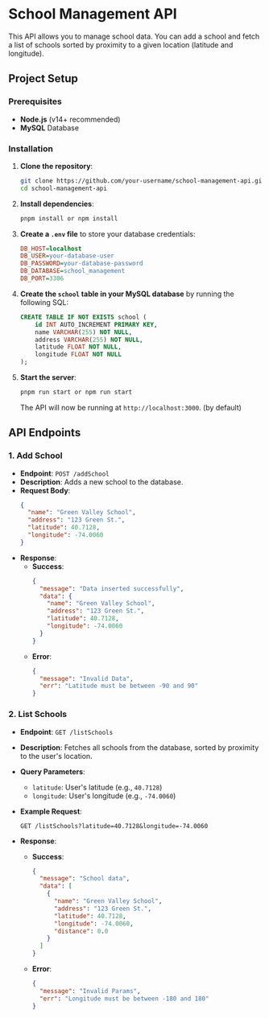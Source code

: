 # School Management API

This API allows you to manage school data. You can add a school and fetch a list of schools sorted by proximity to a given location (latitude and longitude).

## Project Setup

### Prerequisites

- **Node.js** (v14+ recommended)
- **MySQL** Database

### Installation

1. **Clone the repository**:
   ```bash
   git clone https://github.com/your-username/school-management-api.git
   cd school-management-api
   ```

2. **Install dependencies**:
   ```bash
   pnpm install or npm install
   ```

3. **Create a `.env` file** to store your database credentials:
   ```ini
   DB_HOST=localhost
   DB_USER=your-database-user
   DB_PASSWORD=your-database-password
   DB_DATABASE=school_management
   DB_PORT=3306
   ```

4. **Create the `school` table in your MySQL database** by running the following SQL:

   ```sql
   CREATE TABLE IF NOT EXISTS school (
       id INT AUTO_INCREMENT PRIMARY KEY,
       name VARCHAR(255) NOT NULL,
       address VARCHAR(255) NOT NULL,
       latitude FLOAT NOT NULL,
       longitude FLOAT NOT NULL
   );
   ```

5. **Start the server**:
   ```bash
   pnpm run start or npm run start
   ```

   The API will now be running at `http://localhost:3000`. (by default)

## API Endpoints

### 1. **Add School**

- **Endpoint**: `POST /addSchool`
- **Description**: Adds a new school to the database.
- **Request Body**:
  ```json
  {
    "name": "Green Valley School",
    "address": "123 Green St.",
    "latitude": 40.7128,
    "longitude": -74.0060
  }
  ```
- **Response**:
  - **Success**:
    ```json
    {
      "message": "Data inserted successfully",
      "data": {
        "name": "Green Valley School",
        "address": "123 Green St.",
        "latitude": 40.7128,
        "longitude": -74.0060
      }
    }
    ```
  - **Error**:
    ```json
    {
      "message": "Invalid Data",
      "err": "Latitude must be between -90 and 90"
    }
    ```

### 2. **List Schools**

- **Endpoint**: `GET /listSchools`
- **Description**: Fetches all schools from the database, sorted by proximity to the user's location.
- **Query Parameters**:
  - `latitude`: User's latitude (e.g., `40.7128`)
  - `longitude`: User's longitude (e.g., `-74.0060`)

- **Example Request**:
  ```http
  GET /listSchools?latitude=40.7128&longitude=-74.0060
  ```

- **Response**:
  - **Success**:
    ```json
    {
      "message": "School data",
      "data": [
        {
          "name": "Green Valley School",
          "address": "123 Green St.",
          "latitude": 40.7128,
          "longitude": -74.0060,
          "distance": 0.0
        }
      ]
    }
    ```
  - **Error**:
    ```json
    {
      "message": "Invalid Params",
      "err": "Longitude must be between -180 and 180"
    }
    ```

